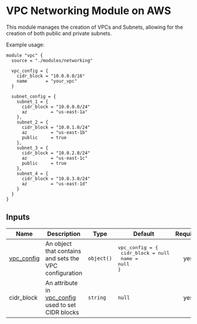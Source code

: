 # VPC Networking Module on AWS

This module manages the creation of VPCs and Subnets, allowing for the creation of both public and private subnets.

Example usage:
```hcl
module "vpc" {
  source = "./modules/networking"

  vpc_config = {
    cidr_block = "10.0.0.0/16"
    name       = "your_vpc"
  }

  subnet_config = {
    subnet_1 = {
      cidr_block = "10.0.0.0/24"
      az         = "us-east-1a"
    },
    subnet_2 = {
      cidr_block = "10.0.1.0/24"
      az         = "us-east-1b"
      public     = true
    },
    subnet_3 = {
      cidr_block = "10.0.2.0/24"
      az         = "us-east-1c"
      public     = true
    },
    subnet_4 = {
      cidr_block = "10.0.3.0/24"
      az         = "us-east-1d"
    }
  }
}

```

## Inputs

| Name | Description | Type | Default | Required |
|------|-------------|------|---------|:--------:|
| [vpc_config](#vpc_config) | An object that contains and sets the VPC configuration | `object()` | <pre>vpc_config = {<br>  cidr_block = null<br>  name       = null<br>}</pre> | yes |
| cidr_block | An attribute in [vpc_config](#vpc_config) used to set CIDR blocks | `string` | `null` | yes |
 

